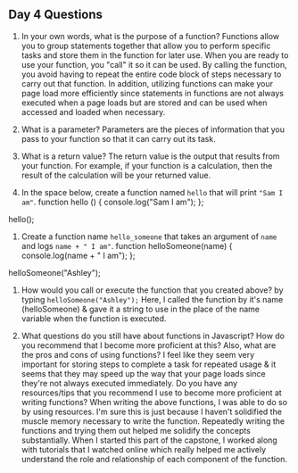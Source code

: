 ## Day 4 Questions

1. In your own words, what is the purpose of a function?
Functions allow you to group statements together that allow you to perform specific tasks and store them in the function for later use. When you are ready to use your function, you "call" it so it can be used. By calling the function, you avoid having to repeat the entire code block of steps necessary to carry out that function. In addition, utilizing functions can make your page load more efficiently since statements in functions are not always executed when a page loads but are stored and can be used when accessed and loaded when necessary.

1. What is a parameter?
Parameters are the pieces of information that you pass to your function so that it can carry out its task.

1. What is a return value?
The return value is the output that results from your function. For example, if your function is a calculation, then the result of the calculation will be your returned value.

1. In the space below, create a function named `hello` that will print `"Sam I am"`.
function hello () {
  console.log("Sam I am");
};

hello();

1. Create a function name `hello_someone` that takes an argument of `name` and logs `name + " I am"`.
function helloSomeone(name) {
    console.log(name + " I am");
};

helloSomeone("Ashley");

1. How would you call or execute the function that you created above?
by typing ```helloSomeone("Ashley");```
Here, I called the function by it's name (helloSomeone) & gave it a string to use in the place of the name variable when the function is executed.

1. What questions do you still have about functions in Javascript?
How do you recommend that I become more proficient at this? Also, what are the pros and cons of using functions? I feel like they seem very important for storing steps to complete a task for repeated usage & it seems that they may speed up the way that your page loads since they're not always executed immediately. Do you have any resources/tips that you recommend I use to become more proficient at writing functions? When writing the above functions, I was able to do so by using resources. I'm sure this is just because I haven't solidified the muscle memory necessary to write the function. Repeatedly writing the functions and trying them out helped me solidify the concepts substantially. When I started this part of the capstone, I worked along with tutorials that I watched online which really helped me actively understand the role and relationship of each component of the function.
